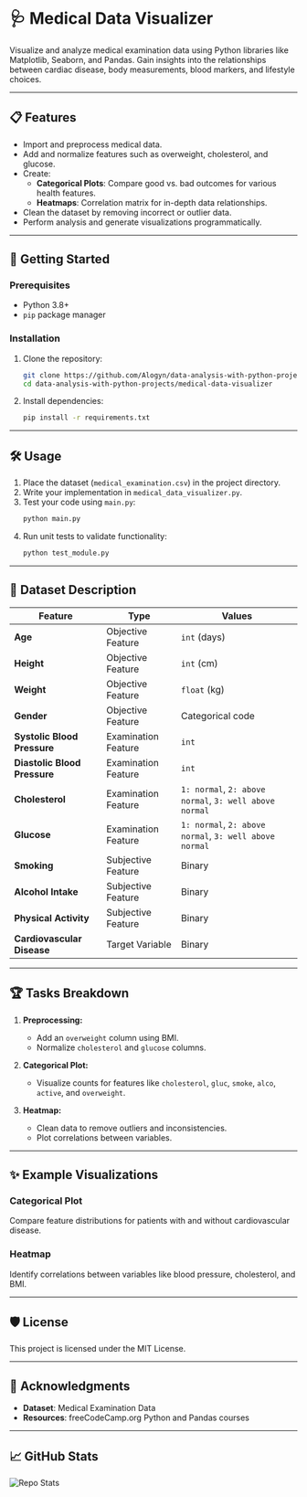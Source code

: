 # 🩺 Medical Data Visualizer

Visualize and analyze medical examination data using Python libraries like Matplotlib, Seaborn, and Pandas. Gain insights into the relationships between cardiac disease, body measurements, blood markers, and lifestyle choices.

---

## 📋 Features

- Import and preprocess medical data.
- Add and normalize features such as overweight, cholesterol, and glucose.
- Create:
  - **Categorical Plots**: Compare good vs. bad outcomes for various health features.
  - **Heatmaps**: Correlation matrix for in-depth data relationships.
- Clean the dataset by removing incorrect or outlier data.
- Perform analysis and generate visualizations programmatically.

---

## 🚀 Getting Started

### Prerequisites

- Python 3.8+
- `pip` package manager

### Installation

1. Clone the repository:
   ```bash
   git clone https://github.com/Alogyn/data-analysis-with-python-projects.git
   cd data-analysis-with-python-projects/medical-data-visualizer
   ```
2. Install dependencies:
   ```bash
   pip install -r requirements.txt
   ```

---

## 🛠 Usage

1. Place the dataset (`medical_examination.csv`) in the project directory.
2. Write your implementation in `medical_data_visualizer.py`.
3. Test your code using `main.py`:
   ```bash
   python main.py
   ```
4. Run unit tests to validate functionality:
   ```bash
   python test_module.py
   ```

---

## 📂 Dataset Description

| Feature                       | Type                | Values                        |
|-------------------------------|---------------------|-------------------------------|
| **Age**                       | Objective Feature   | `int` (days)                 |
| **Height**                    | Objective Feature   | `int` (cm)                   |
| **Weight**                    | Objective Feature   | `float` (kg)                 |
| **Gender**                    | Objective Feature   | Categorical code             |
| **Systolic Blood Pressure**   | Examination Feature | `int`                        |
| **Diastolic Blood Pressure**  | Examination Feature | `int`                        |
| **Cholesterol**               | Examination Feature | `1: normal`, `2: above normal`, `3: well above normal` |
| **Glucose**                   | Examination Feature | `1: normal`, `2: above normal`, `3: well above normal` |
| **Smoking**                   | Subjective Feature  | Binary                       |
| **Alcohol Intake**            | Subjective Feature  | Binary                       |
| **Physical Activity**         | Subjective Feature  | Binary                       |
| **Cardiovascular Disease**    | Target Variable     | Binary                       |

---

## 🏆 Tasks Breakdown

1. **Preprocessing:**
   - Add an `overweight` column using BMI.
   - Normalize `cholesterol` and `glucose` columns.

2. **Categorical Plot:**
   - Visualize counts for features like `cholesterol`, `gluc`, `smoke`, `alco`, `active`, and `overweight`.

3. **Heatmap:**
   - Clean data to remove outliers and inconsistencies.
   - Plot correlations between variables.

---

## ✨ Example Visualizations

### Categorical Plot

Compare feature distributions for patients with and without cardiovascular disease.

### Heatmap

Identify correlations between variables like blood pressure, cholesterol, and BMI.

---

## 🛡 License

This project is licensed under the MIT License.

---

## 💬 Acknowledgments

- **Dataset**: Medical Examination Data
- **Resources**: freeCodeCamp.org Python and Pandas courses

---

## 📈 GitHub Stats

![Repo Stats](https://github-readme-stats.vercel.app/api?username=Alogyn&show_icons=true&theme=radical)
